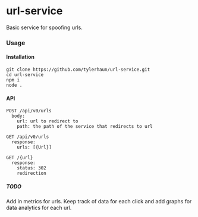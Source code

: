 # url-service

Basic service for spoofing urls.

### Usage

#### Installation
```
git clone https://github.com/tylerhaun/url-service.git
cd url-service
npm i
node .
```


#### API
```
POST /api/v0/urls
  body: 
    url: url to redirect to
    path: the path of the service that redirects to url

GET /api/v0/urls
  response:
    urls: [{Url}]
    
GET /{url}
  response:
    status: 302
    redirection
```


##### TODO
Add in metrics for urls.  Keep track of data for each click and add graphs for data analytics for each url.
